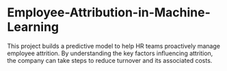 # Employee-Attribution-in-Machine-Learning
This project builds a predictive model to help HR teams proactively manage employee attrition. By understanding the key factors influencing attrition, the company can take steps to reduce turnover and its associated costs.
